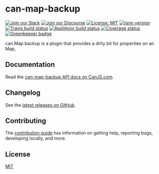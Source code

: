 # can-map-backup

[![Join our Slack](https://img.shields.io/badge/slack-join%20chat-611f69.svg)](https://www.bitovi.com/community/slack?utm_source=badge&utm_medium=badge&utm_campaign=pr-badge&utm_content=badge)
[![Join our Discourse](https://img.shields.io/discourse/https/forums.bitovi.com/posts.svg)](https://forums.bitovi.com/?utm_source=badge&utm_medium=badge&utm_campaign=pr-badge&utm_content=badge)
[![License: MIT](https://img.shields.io/badge/license-MIT-blue.svg)](https://github.com/canjs/can-map-backup/blob/master/LICENSE.md)
[![npm version](https://badge.fury.io/js/can-map-backup.svg)](https://www.npmjs.com/package/can-map-backup)
[![Travis build status](https://travis-ci.org/canjs/can-map-backup.svg?branch=master)](https://travis-ci.org/canjs/can-map-backup)
[![AppVeyor build status](https://ci.appveyor.com/api/projects/status/github/canjs/can-map-backup?branch=master&svg=true)](https://ci.appveyor.com/project/matthewp/can-map-backup)
[![Coverage status](https://coveralls.io/repos/github/canjs/can-map-backup/badge.svg?branch=master)](https://coveralls.io/github/canjs/can-map-backup?branch=master)
[![Greenkeeper badge](https://badges.greenkeeper.io/canjs/can-map-backup.svg)](https://greenkeeper.io/)

can.Map.backup is a plugin that provides a dirty bit for properties on an Map,

## Documentation

Read the [can-map-backup API docs on CanJS.com](https://canjs.com/doc/can-map-backup.html).

## Changelog

See the [latest releases on GitHub](https://github.com/canjs/can-map-backup/releases).

## Contributing

The [contribution guide](https://github.com/canjs/can-map-backup/blob/master/CONTRIBUTING.md) has information on getting help, reporting bugs, developing locally, and more.

## License

[MIT](https://github.com/canjs/can-map-backup/blob/master/LICENSE.md)

